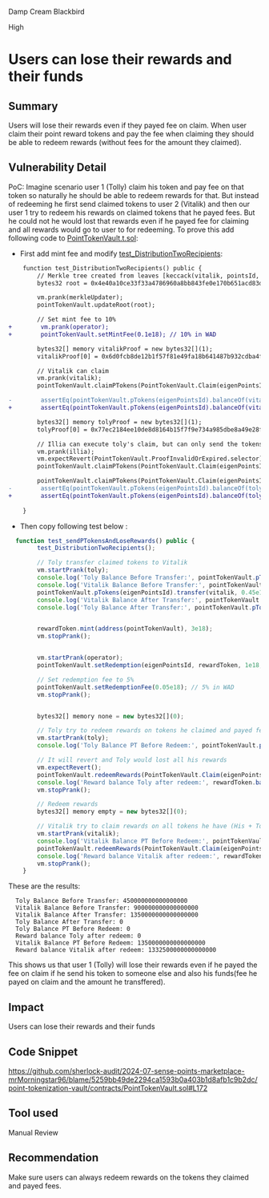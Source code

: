 Damp Cream Blackbird

High

# Users can lose their rewards and their funds

## Summary
Users will lose their rewards even if they payed fee on claim.
When user claim their point reward tokens and pay the fee when claiming they should be able to redeem rewards (without fees for the amount they claimed).
## Vulnerability Detail
PoC:
Imagine scenario user 1 (Tolly) claim his token and pay fee on that token so naturally he should be able to redeem rewards for that. But instead of redeeming he first send claimed tokens to user 2 (Vitalik) and then our user 1 try to redeem his rewards on claimed tokens that he payed fees. But he could not he would lost that rewards even if he payed fee for claiming and all rewards would go to user to for redeeming.
To prove this add following code to [PointTokenVault.t.sol](https://github.com/sherlock-audit/2024-07-sense-points-marketplace-mrMorningstar96/blame/main/point-tokenization-vault/contracts/test/PointTokenVault.t.sol#L21):

- First add mint fee and modify [test_DistributionTwoRecipients](https://github.com/sherlock-audit/2024-07-sense-points-marketplace-mrMorningstar96/blame/5259bb49de2294ca1593b0a403b1d8afb1c9b2dc/point-tokenization-vault/contracts/test/PointTokenVault.t.sol#L287):
```diff
    function test_DistributionTwoRecipients() public {
        // Merkle tree created from leaves [keccack(vitalik, pointsId, 1e18), keccack(toly, pointsId, 0.5e18)].
        bytes32 root = 0x4e40a10ce33f33a4786960a8bb843fe0e170b651acd83da27abc97176c4bed3c;

        vm.prank(merkleUpdater);
        pointTokenVault.updateRoot(root);

        // Set mint fee to 10%
+        vm.prank(operator);
+        pointTokenVault.setMintFee(0.1e18); // 10% in WAD

        bytes32[] memory vitalikProof = new bytes32[](1);
        vitalikProof[0] = 0x6d0fcb8de12b1f57f81e49fa18b641487b932cdba4f064409fde3b05d3824ca2;

        // Vitalik can claim
        vm.prank(vitalik);
        pointTokenVault.claimPTokens(PointTokenVault.Claim(eigenPointsId, 1e18, 1e18, vitalikProof), vitalik, vitalik);

-        assertEq(pointTokenVault.pTokens(eigenPointsId).balanceOf(vitalik), 1e18);
+        assertEq(pointTokenVault.pTokens(eigenPointsId).balanceOf(vitalik), 0.9e18);

        bytes32[] memory tolyProof = new bytes32[](1);
        tolyProof[0] = 0x77ec2184ee10de8d8164b15f7f9e734a985dbe8a49e28feb2793ab17c9ed215c;

        // Illia can execute toly's claim, but can only send the tokens to toly
        vm.prank(illia);
        vm.expectRevert(PointTokenVault.ProofInvalidOrExpired.selector);
        pointTokenVault.claimPTokens(PointTokenVault.Claim(eigenPointsId, 0.5e18, 0.5e18, tolyProof), illia, illia);

        pointTokenVault.claimPTokens(PointTokenVault.Claim(eigenPointsId, 0.5e18, 0.5e18, tolyProof), toly, toly);
-        assertEq(pointTokenVault.pTokens(eigenPointsId).balanceOf(toly), 0.5e18);
+        assertEq(pointTokenVault.pTokens(eigenPointsId).balanceOf(toly), 0.45e18);
        
    }
```
- Then copy following test below :
```js
  function test_sendPTokensAndLoseRewards() public {
        test_DistributionTwoRecipients();

        // Toly transfer claimed tokens to Vitalik
        vm.startPrank(toly);
        console.log('Toly Balance Before Transfer:', pointTokenVault.pTokens(eigenPointsId).balanceOf(toly));
        console.log('Vitalik Balance Before Transfer:', pointTokenVault.pTokens(eigenPointsId).balanceOf(vitalik));
        pointTokenVault.pTokens(eigenPointsId).transfer(vitalik, 0.45e18);
        console.log('Vitalik Balance After Transfer:', pointTokenVault.pTokens(eigenPointsId).balanceOf(vitalik));
        console.log('Toly Balance After Transfer:', pointTokenVault.pTokens(eigenPointsId).balanceOf(toly));


        rewardToken.mint(address(pointTokenVault), 3e18);
        vm.stopPrank();


        vm.startPrank(operator);
        pointTokenVault.setRedemption(eigenPointsId, rewardToken, 1e18, false);

        // Set redemption fee to 5%
        pointTokenVault.setRedemptionFee(0.05e18); // 5% in WAD
        vm.stopPrank();


        bytes32[] memory none = new bytes32[](0);

        // Toly try to redeem rewards on tokens he claimed and payed fees
        vm.startPrank(toly);
        console.log('Toly Balance PT Before Redeem:', pointTokenVault.pTokens(eigenPointsId).balanceOf(toly));

        // It will revert and Toly would lost all his rewards
        vm.expectRevert();
        pointTokenVault.redeemRewards(PointTokenVault.Claim(eigenPointsId, 0.45e18, 0.45e18, none), toly);
        console.log('Reward balance Toly after redeem:', rewardToken.balanceOf(toly));
        vm.stopPrank();

        // Redeem rewards
        bytes32[] memory empty = new bytes32[](0);

        // Vitalik try to claim rewards on all tokens he have (His + Tolly's amount)
        vm.startPrank(vitalik);
        console.log('Vitalik Balance PT Before Redeem:', pointTokenVault.pTokens(eigenPointsId).balanceOf(vitalik));
        pointTokenVault.redeemRewards(PointTokenVault.Claim(eigenPointsId, 1.35e18, 1.35e18, empty), vitalik);
        console.log('Reward balance Vitalik after redeem:', rewardToken.balanceOf(vitalik));
        vm.stopPrank();
    }
```
These are the results:
```terminal
  Toly Balance Before Transfer: 450000000000000000
  Vitalik Balance Before Transfer: 900000000000000000
  Vitalik Balance After Transfer: 1350000000000000000
  Toly Balance After Transfer: 0
  Toly Balance PT Before Redeem: 0
  Reward balance Toly after redeem: 0
  Vitalik Balance PT Before Redeem: 1350000000000000000
  Reward balance Vitalik after redeem: 1332500000000000000
```
This shows us that user 1 (Tolly) will lose their rewards even if he payed the fee on claim if he send his token to someone else and also his funds(fee he payed on claim and the amount he transffered).
## Impact
Users can lose their rewards and their funds
## Code Snippet
https://github.com/sherlock-audit/2024-07-sense-points-marketplace-mrMorningstar96/blame/5259bb49de2294ca1593b0a403b1d8afb1c9b2dc/point-tokenization-vault/contracts/PointTokenVault.sol#L172
## Tool used

Manual Review

## Recommendation
Make sure users can always redeem rewards on the tokens they claimed and payed fees.